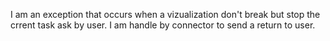 I am an exception that occurs when a vizualization don't break but stop the crrent task ask by user. I am handle  by connector to  send a return to user.